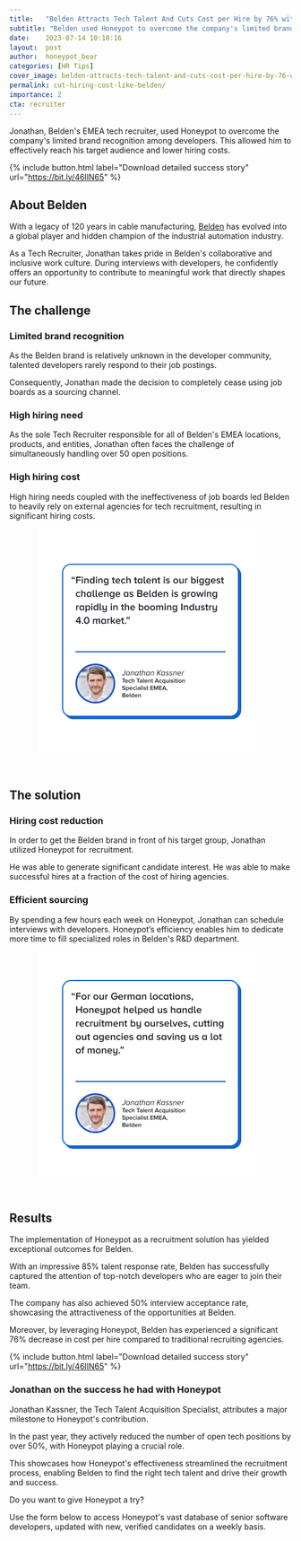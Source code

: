 ```yaml
---
title:   "Belden Attracts Tech Talent And Cuts Cost per Hire by 76% with Honeypot"
subtitle: "Belden used Honeypot to overcome the company's limited brand recognition among developers & lower their hiring costs."
date:    2023-07-14 10:10:16
layout:  post
author:  honeypot_bear
categories: [HR Tips]
cover_image: belden-attracts-tech-talent-and-cuts-cost-per-hire-by-76-with-honeypot-blog-header.png
permalink: cut-hiring-cost-like-belden/
importance: 2
cta: recruiter
---
```


Jonathan, Belden's EMEA tech recruiter, used Honeypot to overcome the company's limited brand recognition among developers. This allowed him to effectively reach his target audience and lower hiring costs.
<!--more-->


{% include button.html
  label="Download detailed success story"
  url="https://bit.ly/46IlN65"
%}


## About Belden

With a legacy of 120 years in cable manufacturing, [Belden](https://www.belden.com/) has evolved into a global player and hidden champion of the industrial automation industry.


As a Tech Recruiter, Jonathan takes pride in Belden's collaborative and inclusive work culture. During interviews with developers, he confidently offers an opportunity to contribute to meaningful work that directly shapes our future.

## The challenge

### Limited brand recognition

As the Belden brand is relatively unknown in the developer community, talented developers rarely respond to their job postings.

Consequently, Jonathan made the decision to completely cease using job boards as a sourcing channel.

### High hiring need

As the sole Tech Recruiter responsible for all of Belden's EMEA locations, products, and entities, Jonathan often faces the challenge of simultaneously handling over 50 open positions.

### High hiring cost

High hiring needs coupled with the ineffectiveness of job boards led Belden to heavily rely on external agencies for tech recruitment, resulting in significant hiring costs.

<p align="center"><img alt="Quote: Finding tech talent is our biggest challenge as Belden is growing rapidly in the booming Industry 4.0 market." src="/assets/images/belden-jonathan-quote1.png" style="width:400px !important;"></p><br>  

## The solution

### Hiring cost reduction

In order to get the Belden brand in front of his target group, Jonathan utilized Honeypot for recruitment.

He was able to generate significant candidate interest. He was able to make successful hires at a fraction of the cost of hiring agencies.

### Efficient sourcing

By spending a few hours each week on Honeypot, Jonathan can schedule interviews with developers. Honeypot’s efficiency enables him to dedicate more time to fill specialized roles in Belden's R&D department.

<p align="center"><img alt="Quote: For our German locations, Honeypot helped us handle recruitment by ourselves, cutting out agencies and saving us a lot of money." src="/assets/images/belden-jonathan-quote2.png" style="width:400px !important;"></p><br> 

## Results

The implementation of Honeypot as a recruitment solution has yielded exceptional outcomes for Belden.

With an impressive 85% talent response rate, Belden has successfully captured the attention of top-notch developers who are eager to join their team.

The company has also achieved 50% interview acceptance rate, showcasing the attractiveness of the opportunities at Belden.

Moreover, by leveraging Honeypot, Belden has experienced a significant 76% decrease in cost per hire compared to traditional recruiting agencies.


{% include button.html
  label="Download detailed success story"
  url="https://bit.ly/46IlN65"
%}


### Jonathan on the success he had with Honeypot

Jonathan Kassner, the Tech Talent Acquisition Specialist, attributes a major milestone to Honeypot's contribution.

In the past year, they actively reduced the number of open tech positions by over 50%, with Honeypot playing a crucial role.

This showcases how Honeypot's effectiveness streamlined the recruitment process, enabling Belden to find the right tech talent and drive their growth and success.


Do you want to give Honeypot a try?

Use the form below to access Honeypot's vast database of senior software developers, updated with new, verified candidates on a weekly basis.